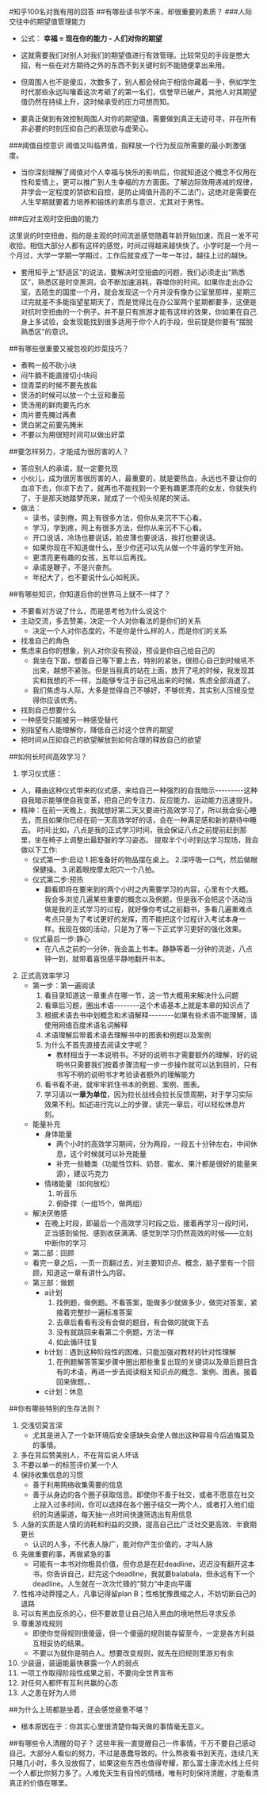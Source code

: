 #知乎100名对我有用的回答
##有哪些读书学不来，却很重要的素质？
###人际交往中的期望值管理能力
- 公式：
**幸福 = 现在你的能力 - 人们对你的期望**

- 这就需要我们对别人对我们的期望值进行有效管理。比较常见的手段是憋大招，有一些在对方期待之外的东西不到关键时刻不能随便拿出来用。

- 但周围人也不是傻瓜，次数多了，别人都会倾向于相信你藏着一手，例如学生时代那些永远叫嚷着这次考砸了的第一名们，信誉早已破产，其他人对其期望值仍然在持续上升，这时候承受的压力可想而知。

- 要真正做到有效控制周围人对你的期望值，需要做到真正无迹可寻，并在所有非必要的时刻压抑自己的表现欲与虚荣心。

###阈值自控意识
阈值又叫临界值，指释放一个行为反应所需要的最小刺激强度。

- 当你深刻理解了阈值对个人幸福与快乐的影响后，你就知道这个概念不仅用在性和爱情上，更可以推广到人生幸福的方方面面。了解边际效用递减的规律，并学会一定程度的禁欲和自控，是防止阈值升高的不二法门，这绝对是需要在人生早期就要着力培养和锻炼的素质与意识，尤其对于男性。

###应对主观时空扭曲的能力

这里说的时空扭曲，指的是主观的时间流逝感觉随着年龄开始加速，而且一发不可收拾。相信大部分人都有这样的感觉，时间过得越来越快快了。小学时是一个月一个月过，大学一学期一学期过，工作后就变成了一年一年过，越往上过的越快。

- 套用知乎上“舒适区”的说法，要解决时空扭曲的问题，我们必须走出“熟悉区”，熟悉区是时空黑洞，会不断加速消耗，吞噬你的时间。如果你走出办公室，去陌生的国度一个月，就会发现这一个月并没有像办公室里那样，星期三过完就差不多能指望星期天了，而是觉得比在办公室两个星期都要多，这便是对抗时空扭曲的一个例子。并不是只有旅游才能有这样的效果，你如果在自己身上多试验，会发现能找到很多适用于你个人的手段，但前提是你要有“摆脱熟悉区”的意识。

##有哪些很重要又被忽视的炒菜技巧？
- 煮鸭一般不砍小块
- 闷牛腩不能直接切小块闷
- 烧青菜的时候不要先放盐
- 煲汤的时候可以放一个土豆和番茄
- 煲汤用的鲜肉要先灼水
- 肉片要先腌过再煮
- 煲白粥之前要先腌米
- 不要以为用很短时间可以做出好菜

##要怎样努力，才能成为很厉害的人？
- 答应别人的承诺，就一定要兑现
- 小伙儿，成为很厉害很厉害的人，最重要的，就是要热血，永远也不要让你的血凉下去，你凉下去了，就再也不能找到一个更有趣更漂亮的女友，你就失约了，于是那天她踏梦而来，就成了一个彻头彻尾的笑话。
- 做法：
  - 读书，读到倦，网上有很多方法，但你从来沉不下心看。
  - 学习，学到疼，网上有很多方法，但你从来沉不下心看。
  - 开口说话，冷场也要说话，脸皮薄也要说话，挨打也要说话。
  - 如果你现在不知道做什么，至少你还可以先从做一个牛逼的学生开始。
  - 更漂亮更有趣的女孩，五年以后再找。
  - 承诺是鞭子，不是兴奋剂。
  - 年纪大了，也不要说什么心如死灰。

##有哪些知识，你知道后你的世界马上就不一样了？
- 不要看对方说了什么，而是思考他为什么说这个
- 主动交流，多去赞美，决定一个人对你看法的是你们的关系
  - 决定一个人对你态度的，不是你是什么样的人，而是你们的关系
- 找准自己的角色
- 焦虑来自你的想象，别人对你没有预设，预设是你自己给自己的
  - 我坐在下面，想着自己等下要上去，特别的紧张，很担心自己到时候吼不出来，越想不紧张。但是当我真的站在上面，放开了吼的时候，我发现其实和我想的不一样，当能够专注于自己吼出来的时候，焦虑全部消退了。
  - 我们焦虑与人际，大多是觉得自己不够好，不够优秀，其实别人压根没觉得你应该优秀。 
- 找到自己想要什么
- 一种感受只能被另一种感受替代
- 别指望有人能理解你，降低自己对这个世界的期望
- 把时间从压抑自己的欲望解放到如何合理的释放自己的欲望

##如何长时间高效学习？
1. 学习仪式感：
  - 人，藉由这种仪式带来的仪式感，来给自己一种强烈的自我暗示---------这种自我暗示能够使自我变革，把自己的专注力、反应能力、运动能力迅速提升。
  - 精神：在前一天晚上，我就想好第二天又要进行高效学习了，所以我会安心睡去，而且如果你已经在前一天高效学好的话，会在一种满足感和新的期待中睡去。 时间:比如，八点是我的正式学习时间，我会保证八点之前提前赶到那里，坐在椅子上调整出最舒服的学习姿态。
    提取半个小时到达学习现场，我会做以下工作:
    - 仪式第一步:启动 
       1.把准备好的物品摆在桌上。 
       2.深呼吸一口气，然后做眼保健操。
       3.闭着眼按摩太阳穴一个八拍。   
    - 仪式第二步:预热
      - 翻看即将在要来到的两个小时之内需要学习的内容，心里有个大概。我会多浏览几遍某些重要的概念以及例题，但是我不会把这个活动当做是我的正式学习的过程，就好像你考试之前翻书，多看几遍重难点考点只是为了考试更好的发挥，而不能把这个过程计入考试本身一样。我现在做的活动，只是为了等一下正式学习更好的强化效果。
    - 仪式最后一步:静心
      - 在八点之前的一分钟，我会盖上书本。静静等着一分钟的流逝，八点钟一到，就带着喜悦感平静地翻开书本。
2. 正式高效率学习
   - 第一步：第一遍阅读
     1.  看目录知道这一章重点在哪一节，这一节大概用来解决什么问题  
     2.  看章后习题，圈出术语--------这个术语基本上就是本章的知识点了
     3.  根据术语去书中划概念和术语解释--------如果有些术语不能理解，请使用网络百度术语名词解释 
     4.  术语理解后带着术语去理解书中的图表和例题以及案例
     5.  为什么不首先直接去阅读文字呢？
         - 教材相当于一本说明书。不好的说明书才需要额外的理解，好的说明书只需要我们按着步骤流程一步一步操作就可以达到目的，只有书写不明的说明书才考验读者额外的理解能力
     6. 看书看不进，就牢牢抓住书本的例题、案例、图表。 
     7. 学习请以**一章为单位**，因为拉长战线会拉长反馈周期，对于学习实际效果不利。如述进行完以上的步骤，读完一章后，可以轻松休息片刻。
    - 能量补充
      -  身体能量
         - 两个小时的高效学习期间，分为两段，一段五十分钟左右，中间休息，这个时候就可以补充能量
         -  补充一些糖类（功能性饮料、奶昔、蜜水、果汁都是很好的能量来源），建议巧克力 
      -  情绪能量（如何放松）
         1. 听音乐  
         2. 俯卧撑（一组15个，做两组） 
    - 解决厌倦感
      - 在晚上时段，即最后一个高效学习时段之后，接着再学习一段时间，正当感到愉悦、感到收获满满、感觉到学习仍然高效的时候——立刻中断你的学习
   - 第二部：回顾
    - 看完一章之后，一页一页翻过去，对主要知识点、概念，脑子里有一个回顾，知道这一章有讲什么内容。
   - 第三部：做题
      - a计划
        1.  找例题，做例题。不看答案，能做多少就做多少，做完对答案，紧接着完整抄一遍标准答案
        2.   去章后看看有没有会做的题目，有会做的就做下去
        3.  没有就跳回来看第二个例题，方法一样
        4.  如此循环往复
      - b计划：遇到这种阶段性的困难，只能加强对教材的针对性理解  
        1. 在例题解答答案步骤中圈出那些重复出现的关键词以及章后题目含有的术语，再进一步去阅读相关知识点的概念、案例、图表。接着回来做题。、
      - c计划：休息

##你有哪些特别的生存法则？
1. 交浅切莫言深
   - 尤其是进入了一个新环境后安全感缺失会使人做出这种容易今后追悔莫及的事情。
2. 多在背后赞美别人，不在背后说人坏话
3. 不要以单一的标签评价某一个人
4. 保持收集信息的习惯
   - 善于利用网络收集需要的信息
   - 善于从身边的各个圈子获取信息。即使你不善于社交，或者不愿意在社交上投入过多时间，你可以选择在各个圈子结交一两个人，或者打入他们组织的沟通渠道，每天抽一点时间快速筛选出有用信息
5. 人脉的实质是人情的消耗和利益的交换，提高自己比广泛社交更高效、半衰期更长
   - 认识的人多，不代表人脉广，能对你产生价值的，才叫人脉
6. 先做重要的事，再做紧急的事
   - 可能有一本书对你极具价值，但你总是在赶deadline，迟迟没有翻开这本书，你告诉自己，赶完这个deadline，我就要balabala，但永远有下一个deadline。人生就在一次次忙碌的”努力“中走向平庸
7. 性格冲动莽撞之人，凡事记得留plan B；性格犹豫畏缩之人，不妨切断自己的退路
8. 可以有黑血反杀的心，但不要故意让自己陷入黑血的境地然后寻求反杀
9. 尊重游戏规则
    - 即使你觉得规则很傻逼，但一个傻逼的规则能存留至今，一定是各方利益互相妥协的结果。
    - 不要以为就你是明白人。想要改变规则，就先在旧规则里游刃有余
10. 少装逼，装逼能最快暴露一个人的弱点
11. 一项工作取得阶段性成果之前，不要向全世界宣布
12. 对任何人都怀有互利共赢的心态
13. 人之患在好为人师

##为什么上班都是坐着，还会感觉疲惫不堪？
- 根本原因在于：你其实心里很清楚你每天做的事情毫无意义。

##有哪些令人清醒的句子？
这些年我一直提醒自己一件事情，千万不要自己感动自己。大部分人看似的努力，不过是愚蠢导致的。什么熬夜看书到天亮，连续几天只睡几小时，多久没放假了，如果这些东西也值得夸耀，那么富士康流水线上任何一个人都比你努力多了。人难免天生有自怜的情绪，唯有时刻保持清醒，才能看清真正的价值在哪里。

##

